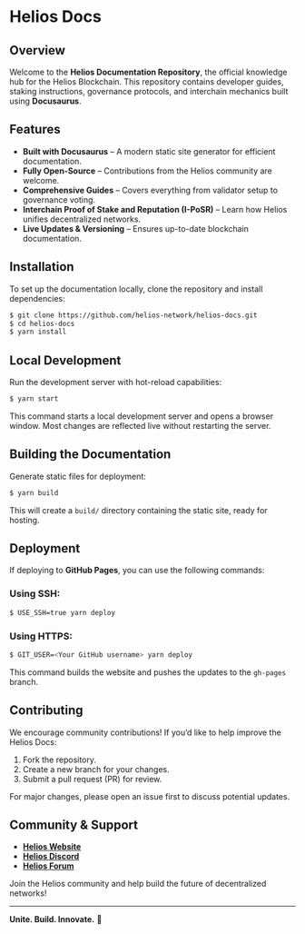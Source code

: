 # Helios Docs

## Overview
Welcome to the **Helios Documentation Repository**, the official knowledge hub for the Helios Blockchain. This repository contains developer guides, staking instructions, governance protocols, and interchain mechanics built using **Docusaurus**.

## Features
- **Built with Docusaurus** – A modern static site generator for efficient documentation.
- **Fully Open-Source** – Contributions from the Helios community are welcome.
- **Comprehensive Guides** – Covers everything from validator setup to governance voting.
- **Interchain Proof of Stake and Reputation (I-PoSR)** – Learn how Helios unifies decentralized networks.
- **Live Updates & Versioning** – Ensures up-to-date blockchain documentation.

## Installation
To set up the documentation locally, clone the repository and install dependencies:

```sh
$ git clone https://github.com/helios-network/helios-docs.git
$ cd helios-docs
$ yarn install
```

## Local Development
Run the development server with hot-reload capabilities:

```sh
$ yarn start
```

This command starts a local development server and opens a browser window. Most changes are reflected live without restarting the server.

## Building the Documentation
Generate static files for deployment:

```sh
$ yarn build
```

This will create a `build/` directory containing the static site, ready for hosting.

## Deployment
If deploying to **GitHub Pages**, you can use the following commands:

### Using SSH:
```sh
$ USE_SSH=true yarn deploy
```

### Using HTTPS:
```sh
$ GIT_USER=<Your GitHub username> yarn deploy
```

This command builds the website and pushes the updates to the `gh-pages` branch.

## Contributing
We encourage community contributions! If you’d like to help improve the Helios Docs:
1. Fork the repository.
2. Create a new branch for your changes.
3. Submit a pull request (PR) for review.

For major changes, please open an issue first to discuss potential updates.

## Community & Support
- **[Helios Website](https://helios-home.vercel.app/)**
- **[Helios Discord](#)**
- **[Helios Forum](#)**

Join the Helios community and help build the future of decentralized networks!

---
**Unite. Build. Innovate.** 🚀